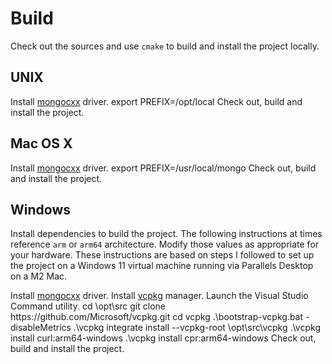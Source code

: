 # Build
Check out the sources and use `cmake` to build and install the project locally.

## UNIX
<tabs id="mongo-service-unix">
  <tab title="Boost" id="build-boost-unix">
    <include from="boost.topic" element-id="boost-unix"/>
  </tab>
  <tab title="mongocxx" id="build-mongocxx-unix">
    Install <a href="https://www.mongodb.com/docs/languages/cpp/">mongocxx</a> driver.
    <code-block lang="SHELL" collapsible="false">
export PREFIX=/opt/local
    </code-block>
    <include from="build-mongocxx.topic" element-id="build-mongocxx-unix"/>
  </tab>
  <tab title="project" id="build-mongo-service-unix">
    Check out, build and install the project.
    <code-block lang="SHELL" collapsible="true">
<![CDATA[
cd /tmp
git clone https://github.com/sptrakesh/mongo-service.git
cd mongo-service
cmake -DCMAKE_BUILD_TYPE=Release \
  -DCMAKE_PREFIX_PATH=/opt/local \
  -DCMAKE_INSTALL_PREFIX=/opt/spt \
  -DBUILD_TESTING=OFF -S . -B build
cmake --build build -j12
sudo cmake --install build
]]>
    </code-block>
  </tab>
</tabs>

## Mac OS X
<tabs id="mongo-service-macosx">
  <tab title="Boost" id="build-boost-macosx">
    <include from="boost.topic" element-id="boost-macosx"/>
  </tab>
  <tab title="mongocxx" id="build-mongocxx-macosx">
    Install <a href="https://www.mongodb.com/docs/languages/cpp/">mongocxx</a> driver.
    <code-block lang="SHELL" collapsible="false">
export PREFIX=/usr/local/mongo
    </code-block>
    <include from="build-mongocxx.topic" element-id="build-mongocxx-unix"/>
  </tab>
  <tab title="project" id="build-mongo-service-macosx">
    Check out, build and install the project.
    <code-block lang="SHELL" collapsible="true">
<![CDATA[
cd /tmp
git clone https://github.com/sptrakesh/mongo-service.git
cd mongo-service
cmake -DCMAKE_BUILD_TYPE=Release \
  -DCMAKE_PREFIX_PATH=/usr/local/boost \
  -DCMAKE_PREFIX_PATH=/usr/local/mongo \
  -DCMAKE_INSTALL_PREFIX=/opt/spt \
  -DBUILD_TESTING=OFF -S . -B build
cmake --build build -j12
sudo cmake --install build
]]>
    </code-block>
  </tab>
</tabs>

## Windows

Install dependencies to build the project.  The following instructions at times reference `arm` or `arm64` architecture.  Modify
those values as appropriate for your hardware.  These instructions are based on steps I followed to set up the project on a
Windows 11 virtual machine running via Parallels Desktop on a M2 Mac.

<tabs id="mongo-service-windows">
  <tab title="Boost" id="build-boost-windows">
    <include from="boost.topic" element-id="boost-windows"/>
  </tab>
  <tab title="mongocxx" id="build-mongocxx-windows">
    Install <a href="https://www.mongodb.com/docs/languages/cpp/">mongocxx</a> driver.
    <include from="build-mongocxx.topic" element-id="build-mongocxx-windows"/>
  </tab>
  <tab title="fmt" id="build-fmt-windows">
    <include from="build-ranges.topic" element-id="build-fmt-windows"/>
  </tab>
  <tab title="ranges" id="build-ranges-windows">
    <include from="build-ranges.topic" element-id="build-ranges-windows"/>
  </tab>
  <tab title="vcpkg" id="install-vcpkg-windows">
    Install <a href="https://github.com/Microsoft/vcpkg">vcpkg</a> manager.  Launch the Visual Studio Command utility.
    <code-block lang="PowerShell" collapsible="true">
cd \opt\src
git clone https://github.com/Microsoft/vcpkg.git
cd vcpkg
.\bootstrap-vcpkg.bat -disableMetrics
.\vcpkg integrate install --vcpkg-root \opt\src\vcpkg
.\vcpkg install curl:arm64-windows
.\vcpkg install cpr:arm64-windows
    </code-block>
  </tab>
  <tab title="project" id="build-mongo-service-windows">
    Check out, build and install the project.
    <code-block lang="PowerShell" collapsible="true">
<![CDATA[
cd %\homepath%\source\repos
git clone https://github.com/sptrakesh/mongo-service.git
cd mongo-service
cmake -DCMAKE_BUILD_TYPE=Release -DCMAKE_PREFIX_PATH=\opt\local -DCMAKE_INSTALL_PREFIX=\opt\spt -DBUILD_TESTING=ON -DCMAKE_TOOLCHAIN_FILE="C:/opt/src/vcpkg/scripts/buildsystems/vcpkg.cmake" -S . -B build
cmake --build build -j8
cmake --build build --target install
]]>
    </code-block>
  </tab>
</tabs>